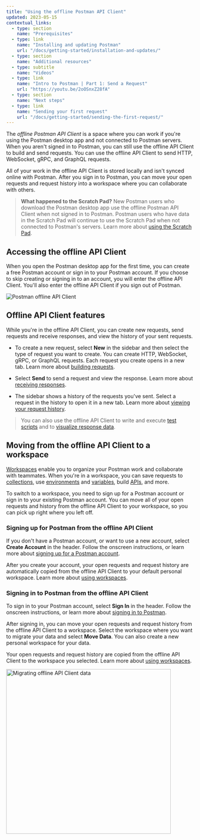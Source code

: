 ```yaml
---
title: "Using the offline Postman API Client"
updated: 2023-05-15
contextual_links:
  - type: section
    name: "Prerequisites"
  - type: link
    name: "Installing and updating Postman"
    url: "/docs/getting-started/installation-and-updates/"
  - type: section
    name: "Additional resources"
  - type: subtitle
    name: "Videos"
  - type: link
    name: "Intro to Postman | Part 1: Send a Request"
    url: "https://youtu.be/2oOSnxZ28fA"
  - type: section
    name: "Next steps"
  - type: link
    name: "Sending your first request"
    url: "/docs/getting-started/sending-the-first-request/"
---
```



The _offline Postman API Client_ is a space where you can work if you're using the Postman desktop app and not connected to Postman servers. When you aren't signed in to Postman, you can still use the offline API Client to build and send requests. You can use the offline API Client to send HTTP, WebSocket, gRPC, and GraphQL requests.

All of your work in the offline API Client is stored locally and isn't synced online with Postman. After you sign in to Postman, you can move your open requests and request history into a workspace where you can collaborate with others.

> **What happened to the Scratch Pad?** New Postman users who download the Postman desktop app use the offline Postman API Client when not signed in to Postman. Postman users who have data in the Scratch Pad will continue to use the Scratch Pad when not connected to Postman's servers. Learn more about [using the Scratch Pad](/docs/getting-started/using-scratch-pad/).

## Accessing the offline API Client

When you open the Postman desktop app for the first time, you can create a free Postman account or sign in to your Postman account. If you choose to skip creating or signing in to an account, you will enter the offline API Client. You'll also enter the offline API Client if you sign out of Postman.

<img alt="Postman offline API Client" src="https://assets.postman.com/postman-docs/v10/api-client-v10-14.jpg">

## Offline API Client features

While you're in the offline API Client, you can create new requests, send requests and receive responses, and view the history of your sent requests.

* To create a new request, select **New** in the sidebar and then select the type of request you want to create. You can create HTTP, WebSocket, gRPC, or GraphQL requests. Each request you create opens in a new tab. Learn more about [building requests](/docs/sending-requests/requests/).

* Select **Send** to send a request and view the response. Learn more about [receiving responses](/docs/sending-requests/responses/).

* The sidebar shows a history of the requests you've sent. Select a request in the history to open it in a new tab. Learn more about [viewing your request history](/docs/getting-started/navigating-postman/#history).

> You can also use the offline API Client to write and execute [test scripts](/docs/writing-scripts/pre-request-scripts/) and to [visualize response data](/docs/sending-requests/visualizer/).

## Moving from the offline API Client to a workspace

[Workspaces](/docs/collaborating-in-postman/using-workspaces/managing-workspaces/) enable you to organize your Postman work and collaborate with teammates. When you're in a workspace, you can save requests to [collections](/docs/collections/using-collections/), use [environments](/docs/sending-requests/managing-environments/) and [variables](/docs/sending-requests/variables/), build [APIs](/docs/designing-and-developing-your-api/the-api-workflow/), and more.

To switch to a workspace, you need to sign up for a Postman account or sign in to your existing Postman account. You can move all of your open requests and history from the offline API Client to your workspace, so you can pick up right where you left off.

### Signing up for Postman from the offline API Client

If you don't have a Postman account, or want to use a new account, select **Create Account** in the header. Follow the onscreen instructions, or learn more about [signing up for a Postman account](/docs/getting-started/postman-account/#signing-up-for-a-postman-account).

After you create your account, your open requests and request history are automatically copied from the offline API Client to your default personal workspace. Learn more about [using workspaces](/docs/collaborating-in-postman/using-workspaces/managing-workspaces/).

### Signing in to Postman from the offline API Client

To sign in to your Postman account, select **Sign In** in the header. Follow the onscreen instructions, or learn more about [signing in to Postman](/docs/getting-started/postman-account/#signing-in-to-postman).

After signing in, you can move your open requests and request history from the offline API Client to a workspace. Select the workspace where you want to migrate your data and select **Move Data**. You can also create a new personal workspace for your data.

Your open requests and request history are copied from the offline API Client to the workspace you selected. Learn more about [using workspaces](/docs/collaborating-in-postman/using-workspaces/managing-workspaces/).

<img alt="Migrating offline API Client data" src="https://assets.postman.com/postman-docs/v10/api-client-migrate-data-v10-14.jpg" width="442px">
